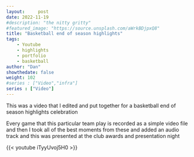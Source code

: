 ```yaml
---
layout:     post
date: 2022-11-19
#description: "the nitty gritty"
#featured_image: "https://source.unsplash.com/aWrkBDjpxQ8"
title: "Basketball end of season highlights"
tags:
    - Youtube
    - highlights
    - portfolio
    - basketball
author: "Dan"
showthedate: false
weight: 102
#series : ["Video","infra"]
series : ["Video"]
---
```


This was a video that I edited and put together for a basketball end of season highlights celebration

Every game that this particular team play is recorded as a simple video file and then I took all of the best moments from these and added an audio track and this was presented at the club awards and presentation night

{{< youtube iTyyUvoj5H0 >}}
